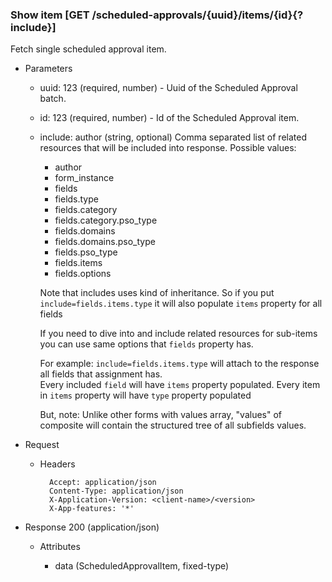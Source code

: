 ### Show item [GET /scheduled-approvals/{uuid}/items/{id}{?include}]

Fetch single scheduled approval item.

+ Parameters
    + uuid: 123 (required, number) - Uuid of the Scheduled Approval batch.
    + id: 123 (required, number) - Id of the Scheduled Approval item.
    + include: author (string, optional) 
        Comma separated list of related resources that will be included into response.
        Possible values:
        + author
        + form_instance
        + fields
        + fields.type
        + fields.category
        + fields.category.pso_type
        + fields.domains
        + fields.domains.pso_type
        + fields.pso_type
        + fields.items
        + fields.options 
        
        Note that includes uses kind of inheritance. So if you put `include=fields.items.type` 
        it will also populate `items` property for all fields
        
        If you need to dive into and include related resources for sub-items you can use same options that `fields` property has. 
        
        For example: `include=fields.items.type` will attach to the response all fields that assignment has.         
        Every included `field` will have `items` property populated. Every item in `items` property will have `type` 
        property populated

        But, note: Unlike other forms with values array, "values" of composite will contain the structured tree of all subfields values.
        

+ Request
    + Headers

            Accept: application/json
            Content-Type: application/json
            X-Application-Version: <client-name>/<version>
            X-App-features: '*'

+ Response 200 (application/json)

    + Attributes
    
        + data (ScheduledApprovalItem, fixed-type)

<!-- include(../error_responses.md) -->
